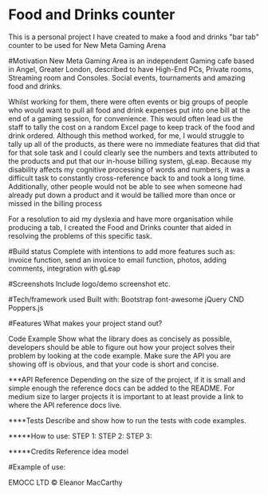 # Food and Drinks counter
This is a personal project I have created to make a food and drinks "bar tab" counter to be used for New Meta Gaming Arena 

#Motivation
New Meta Gaming Area is an independent Gaming cafe based in Angel, Greater London, described to have High-End PCs, Private rooms, Streaming room and Consoles. Social events, tournaments and amazing food and drinks.

Whilst working for them, there were often events or big groups of people who would want to pull all food and drink expenses put into one bill at the end of a gaming session, for convenience. This would often lead us the staff to tally the cost on a random Excel page to keep track of the food and drink ordered. Although this method worked, for me, I would struggle to tally up all of the products, as there were no immediate features that did that for that sole task and I could clearly see the numbers and texts attributed to the products and put that our in-house billing system, gLeap. Because my disability affects my cognitive processing of words and numbers, it was a difficult task to constantly cross-reference back to and took a long time. Additionally, other people would not be able to see when someone had already put down a product and it would be tallied more than once or missed in the billing process

For a resolution to aid my dyslexia and have more organisation while producing a tab, I created the Food and Drinks counter that aided in resolving the problems of this specific task. 

#Build status
Complete with intentions to add more features such as: invoice function, send an invoice to email function, photos, adding comments, integration with gLeap

#Screenshots
Include logo/demo screenshot etc.

#Tech/framework used
Built with:
Bootstrap
font-awesome
jQuery CND 
Poppers.js


#Features
What makes your project stand out?

Code Example
Show what the library does as concisely as possible, developers should be able to figure out how your project solves their problem by looking at the code example. Make sure the API you are showing off is obvious, and that your code is short and concise.

***API Reference
      Depending on the size of the project, if it is small and simple enough the reference docs can be added to the README. For medium size to larger projects it is 
      important to at least provide a link to where the API reference docs live.

****Tests
Describe and show how to run the tests with code examples.

*****How to use:
STEP 1:
STEP 2:
STEP 3:

*****Credits
Reference idea model

#Example of use:

EMOCC LTD © Eleanor MacCarthy
